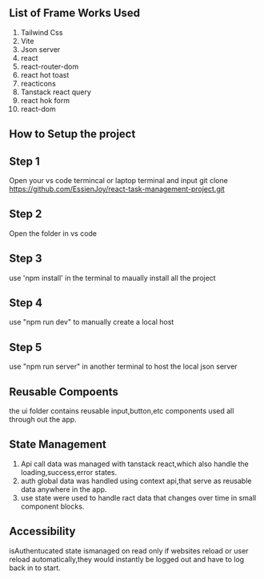 
## List of Frame Works Used

1) Tailwind Css
2) Vite
3) Json server
4) react
5) react-router-dom
6) react hot toast
7) reacticons
8) Tanstack react query
9) react hok form
10) react-dom


## How to Setup the project

## Step 1
Open your vs code termincal or laptop terminal and input git clone https://github.com/EssienJoy/react-task-management-project.git

## Step 2
Open the folder in vs code

## Step 3 
use 'npm install' in the terminal to maually install all the project

## Step 4 
use "npm run dev" to manually create a local host

## Step 5
use "npm run server" in another terminal to host the local json server

## Reusable Compoents
the ui folder contains reusable input,button,etc components used all through out the app.

## State Management
1) Api call data was managed with tanstack react,which also handle the loading,success,error states.
2) auth global data was handled using context api,that serve as reusable data anywhere in the app.
3) use state were used to handle ract data that changes over time in small component blocks.

 ## Accessibility
isAuthentucated state ismanaged on read only if websites reload or user reload automatically,they would instantly be logged out and have to log back in to start.
